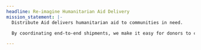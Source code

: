 ```yaml
---
headline: Re-imagine Humanitarian Aid Delivery
mission_statement: |-
  Distribute Aid delivers humanitarian aid to communities in need.

  By coordinating end-to-end shipments, we make it easy for donors to connect with frontline aid organisations, understand the needs on the ground, and get their aid delivered.

---
```

